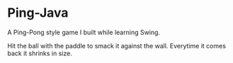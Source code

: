 # Ping-Java

A Ping-Pong style game I built while learning Swing.

Hit the ball with the paddle to smack it against the wall. Everytime it comes back it shrinks in size. 
